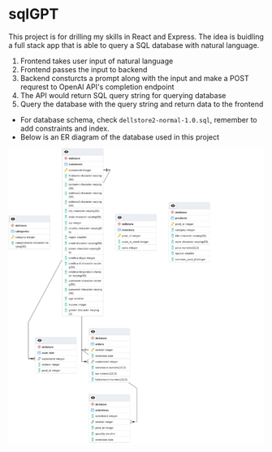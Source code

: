 # sqlGPT

This project is for drilling my skills in React and Express. The idea is buidling a full stack app that is able to query a SQL database with natural language.

1. Frontend takes user input of natural language
2. Frontend passes the input to backend
3. Backend consturcts a prompt along with the input and make a POST requrest to OpenAI API's completion endpoint
4. The API would return SQL query string for querying database
5. Query the database with the query string and return data to the frontend

- For database schema, check `dellstore2-normal-1.0.sql`, remember to add constraints and index.
- Below is an ER diagram of the database used in this project

![](./images/erd.png)
